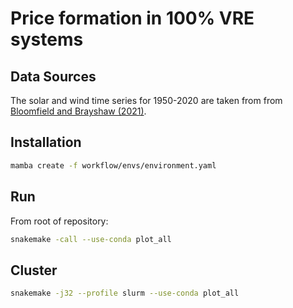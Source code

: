 # Price formation in 100% VRE systems

## Data Sources

The solar and wind time series for 1950-2020 are taken from from [Bloomfield and Brayshaw (2021)](https://doi.org/10.17864/1947.000321).

## Installation

```sh
mamba create -f workflow/envs/environment.yaml
```

## Run

From root of repository:

```sh
snakemake -call --use-conda plot_all
```

## Cluster

```sh
snakemake -j32 --profile slurm --use-conda plot_all
```
